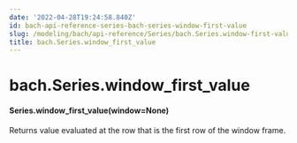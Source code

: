 ```yaml
---
date: '2022-04-28T19:24:58.840Z'
id: bach-api-reference-series-bach-series-window-first-value
slug: /modeling/bach/api-reference/Series/bach.Series.window-first-value/
title: bach.Series.window_first_value
---
```


# bach.Series.window_first_value


#### Series.window_first_value(window=None)
Returns value evaluated at the row that is the first row of the window frame.

<!-- !! processed by numpydoc !! -->
